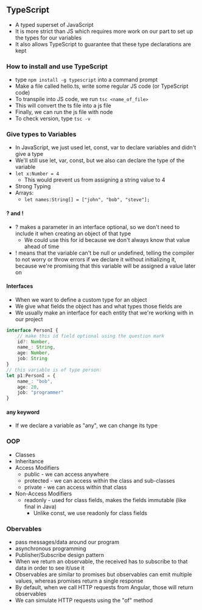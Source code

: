 ## TypeScript
- A typed superset of JavaScript
- It is more strict than JS which requires more work on our part to set up the types for our variables
- It also allows TypeScript to guarantee that these type declarations are kept

### How to install and use TypeScript
- type ```npm install -g typescript``` into a command prompt
- Make a file called hello.ts, write some regular JS code (or TypeScript code)
- To transpile into JS code, we run ```tsc <name_of_file>```
- This will convert the ts file into a js file
- Finally, we can run the js file with node
- To check version, type ```tsc -v```

### Give types to Variables
- In JavaScript, we just used let, const, var to declare variables and didn't give a type
- We'll still use let, var, const, but we also can declare the type of the variable
- ```let x:Number = 4```
    - This would prevent us from assigning a string value to 4
- Strong Typing
- Arrays:
    - ```let names:String[] = ["john", "bob", "steve"];```

#### ? and !
- ? makes a parameter in an interface optional, so we don't need to include it when creating an object of that type
    - We could use this for id because we don't always know that value ahead of time
- !  means that the variable can't be null or undefined, telling the compiler to not worry or throw errors if we declare it without initializing it, because we're promising that this variable will be assigned a value later on

#### Interfaces
- When we want to define a custom type for an object
- We give what fields the object has and what types those fields are
- We usually make an interface for each entity that we're working with in our project
```ts
interface PersonI {
    // make this id field optional using the question mark
    id?: Number,
    name_: String,
    age: Number,
    job: String
}
// this variable is of type person:
let p1:PersonI = {
    name_: "bob",
    age: 20,
    job: "programmer"
}
```

#### any keyword
- If we declare a variable as "any", we can change its type

### OOP 
- Classes
- Inheritance
- Access Modifiers
    - public - we can access anywhere
    - protected - we can access within the class and sub-classes
    - private - we can access within that class
- Non-Access Modifiers
    - readonly - used for class fields, makes the fields immutable (like final in Java)
        - Unlike const, we use readonly for class fields

### Obervables
- pass messages/data around our program
- asynchronous programming
- Publisher/Subscribe design pattern
- When we return an observable, the received has to subscribe to that data in order to see it/use it
- Observables are similar to promises but observables can emit multiple values, whereas promises return a single response
- By default, when we call HTTP requests from Angular, those will return observables
- We can simulate HTTP requests using the "of" method